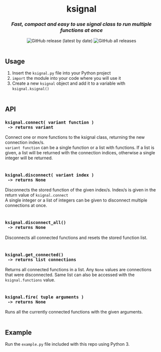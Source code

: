 <div align="center">
    <h1><b>ksignal</b></h1>
    <h3><em>Fast, compact and easy to use signal class to run multiple functions at once</em></h3>
    <img alt="GitHub release (latest by date)" src="https://img.shields.io/github/v/release/JKasCode/ksignal">
    <img alt="GitHub all releases" src="https://img.shields.io/github/downloads/JKasCode/ksignal/total">
</div>
<br>

## **Usage**

1. Insert the `ksignal.py` file into your Python project
2. `import` the module into your code where you will use it
3. Create a new `ksignal` object and add it to a variable with `ksignal.ksignal()`
<br><br>

## **API**

### `ksignal.connect( variant function )`<br>` -> returns variant`
Connect one or more functions to the ksignal class, returning the new connection index/s.<br>
`variant function` can be a single function or a list with functions. If a list is given, a list will be returned with the connection indices, otherwise a single integer will be returned.
<br><br>

### `ksignal.disconnect( variant index )`<br>` -> returns None`
Disconnects the stored function of the given index/s. Index/s is given in the return value of `ksignal.connect`<br>
A single integer or a list of integers can be given to disconnect multiple connections at once.
<br><br>


### `ksignal.disconnect_all()`<br>` -> returns None`
Disconnects all connected functions and resets the stored function list.
<br><br>

### `ksignal.get_connected()`<br>` -> returns list connections`
Returns all connected functions in a list. Any `None` values are connections that were disconnected.
Same list can also be accessed with the `ksignal.functions` value.
<br><br>

### `ksignal.fire( tuple arguments )`<br>` -> returns None`
Runs all the currently connected functions with the given arguments.
<br><br>

## **Example**
Run the `example.py` file included with this repo using Python 3.